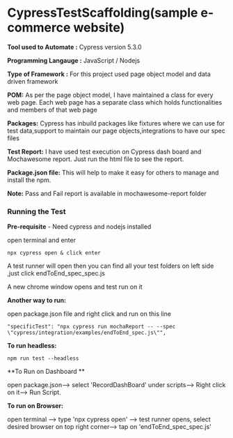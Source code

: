 # CypressTestScaffolding(sample e-commerce website)

**Tool used to Automate :** Cypress version 5.3.0

**Programming Langauge :** JavaScript / Nodejs

**Type of Framework :** For this project used page object model and data driven framework

**POM:** As per the page object model, I have maintained a class for every web page. Each web page has a separate class which holds functionalities and members of that web page

**Packages:** Cypress has inbuild packages like fixtures where we can use for test data,support to maintain our page objects,integrations to have our spec files

**Test Report:** I have used test execution on  Cypress dash board and Mochawesome report. Just run the html file to see the report.

**Package.json file:** This will help to make it easy for others to manage and install the npm.

**Note:** Pass and Fail report is available in mochawesome-report folder

### Running the Test

**Pre-requisite** - Need cypress and nodejs installed

open terminal and enter 

    npx cypress open & click enter

A test runner will open then you can find all your test folders on left side ,just click endToEnd_spec_spec.js

A new chrome window opens and test run on it

**Another way to run:**

open package.json file and right click and run on this line 

    "specificTest": "npx cypress run mochaReport -- --spec \"cypress/integration/examples/endToEnd_spec.js\"",

**To run headless:**

    npm run test --headless

**To Run on Dashboard **

open package.json--> select 'RecordDashBoard' under scripts--> Right click on it--> Run Script.

**To run on Browser:**

open terminal --> type 'npx cypress open' --> test runner opens, select desired browser on top right corner--> tap on 'endToEnd_spec_spec.js'
